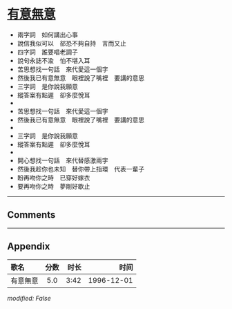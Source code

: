# [有意無意](https://music.163.com/song?id=25837791)

* 兩字詞　如何講出心事
* 說信我似可以　郤恐不夠自持　言而又止
* 四字詞　誰要唱老調子
* 說句永誌不渝　怕不堪入耳
* 苦思想找一句話　來代愛這一個字
* 然後我已有意無意　眼裡說了嘴裡　要講的意思
* 三字詞　是你說我願意
* 縱答案有點遲　卻多麼悅耳
* 
* 苦思想找一句話　來代愛這一個字
* 然後我已有意無意　眼裡說了嘴裡　要講的意思
* 
* 三字詞　是你說我願意
* 縱答案有點遲　卻多麼悅耳
* 
* 開心想找一句話　來代替感激兩字
* 然後我趁你也未知　替你帶上指環　代表一輩子
* 盼再吻你之時　已穿好嫁衣
* 要再吻你之時　夢剛好歇止


---

## Comments


---

## Appendix

|歌名|分数|时长|时间|
|:---|:---:|---:|---:|
|有意無意|5.0|3:42|1996-12-01

*modified: False*